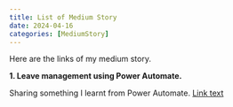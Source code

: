 ```yaml
---
title: List of Medium Story
date: 2024-04-16
categories: [MediumStory]
---
```


Here are the links of my medium story.

**1. Leave management using Power Automate.**

Sharing something I learnt from Power Automate.
[Link text](https://medium.com/@aggychi0823/leave-management-using-power-automate-e3f08043e90c)
